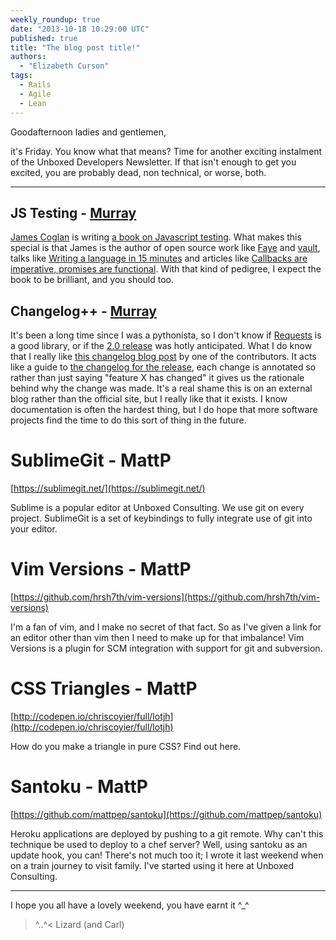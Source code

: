 ```yaml
---
weekly_roundup: true
date: "2013-10-18 10:29:00 UTC"
published: true
title: "The blog post title!"
authors:
  - "Elizabeth Curson"
tags:
  - Rails
  - Agile
  - Lean
---
```


Goodafternoon ladies and gentlemen,

it's Friday. You know what that means? Time for another exciting instalment of the Unboxed Developers Newsletter. If that isn't enough to get you excited, you are probably dead, non technical, or worse, both.

---

## JS Testing - [Murray](/team#murray-steele/)

[James Coglan](http://jcoglan.com) is writing [a book on Javascript testing](http://jstesting.jcoglan.com/).  What makes this special is that James is the author of open source work like [Faye](http://faye.jcoglan.com/) and [vault](https://getvau.lt/), talks like [Writing a language in 15 minutes](http://skillsmatter.com/podcast/ajax-ria/implementing-scheme-in-ruby) and articles like [Callbacks are imperative, promises are functional](http://blog.jcoglan.com/2013/03/30/callbacks-are-imperative-promises-are-functional-nodes-biggest-missed-opportunity/).  With that kind of pedigree, I expect the book to be brilliant, and you should too.

## Changelog++ - [Murray](/team#murray-steele/)

It's been a long time since I was a pythonista, so I don't know if [Requests](http://docs.python-requests.org/) is a good library, or if the [2.0 release](https://twitter.com/kennethreitz/status/382582748705488896) was hotly anticipated.  What I do know that I really like [this changelog blog post](https://lukasa.co.uk/2013/09/Requests_20/) by one of the contributors.  It acts like a guide to [the changelog for the release](http://docs.python-requests.org/en/latest/community/updates/#software-updates),  each change is annotated so rather than just saying "feature X has changed" it gives us the rationale behind why the change was made.  It's a real shame this is on an external blog rather than the official site, but I really like that it exists.  I know documentation is often the hardest thing, but I do hope that more software projects find the time to do this sort of thing in the future.


# SublimeGit - MattP
[https://sublimegit.net/](https://sublimegit.net/)

Sublime is a popular editor at Unboxed Consulting.  We use git on every project.  SublimeGit is a set of keybindings to fully integrate use of git into your editor.

# Vim Versions - MattP
[https://github.com/hrsh7th/vim-versions](https://github.com/hrsh7th/vim-versions)

I'm a fan of vim, and I make no secret of that fact. So as I've given a link for an editor other than vim then I need to make up for that imbalance! Vim Versions is a plugin for SCM integration with support for git and subversion.

# CSS Triangles - MattP
[http://codepen.io/chriscoyier/full/lotjh](http://codepen.io/chriscoyier/full/lotjh)

How do you make a triangle in pure CSS? Find out here.

# Santoku - MattP
[https://github.com/mattpep/santoku](https://github.com/mattpep/santoku)

Heroku applications are deployed by pushing to a git remote. Why can't this technique be used to deploy to a chef server? Well, using santoku as an update hook, you can!  There's not much too it; I wrote it last weekend when on a train journey to visit family. I've started using it here at Unboxed Consulting.

---

I hope you all have a lovely weekend, you have earnt it ^_^


>^..^< Lizard (and Carl)
